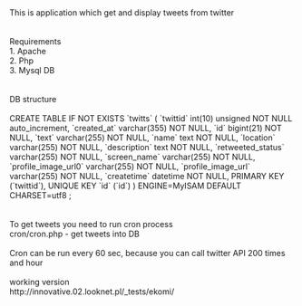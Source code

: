 <br />
<br />
This is application which get and display tweets from twitter<br />
<br />
<br />
Requirements<br />
1. Apache<br />
2. Php<br />
3. Mysql DB<br />
<br />
<br />
DB structure<br />
<br />
CREATE TABLE IF NOT EXISTS `twitts` (
  `twittid` int(10) unsigned NOT NULL auto_increment,
  `created_at` varchar(355) NOT NULL,
  `id` bigint(21) NOT NULL,
  `text` varchar(255) NOT NULL,
  `name` text NOT NULL,
  `location` varchar(255) NOT NULL,
  `description` text NOT NULL,
  `retweeted_status` varchar(255) NOT NULL,
  `screen_name` varchar(255) NOT NULL,
  `profile_image_url0` varchar(255) NOT NULL,
  `profile_image_url` varchar(255) NOT NULL,
  `createtime` datetime NOT NULL,
  PRIMARY KEY  (`twittid`),
  UNIQUE KEY `id` (`id`)
) ENGINE=MyISAM  DEFAULT CHARSET=utf8 ;
<br /><br />
<br />
To get tweets you need to run cron process<br />
cron/cron.php - get tweets into DB<br />
<br />
Cron can be run every 60 sec, because you can call twitter API 200 times and hour<br />
<br />
working version <br />
http://innovative.02.looknet.pl/_tests/ekomi/<br />

